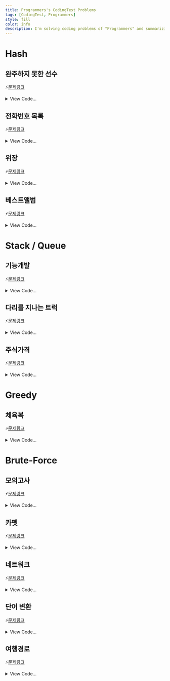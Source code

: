 ```yaml
---
title: Programmers's CodingTest Problems
tags: [CodingTest, Programmers]
style: fill
color: info
description: I'm solving coding problems of "Programmers" and summarizing. 
---
```






# Hash

## 완주하지 못한 선수

⚡[문제링크](https://programmers.co.kr/learn/courses/30/lessons/42860)

<details>
<summary>View Code...</summary>
<div markdown="1">

```python

```

</div>
</details>

## 전화번호 목록

⚡[문제링크](https://programmers.co.kr/learn/courses/30/lessons/42860)

<details>
<summary>View Code...</summary>
<div markdown="1">

```python

```

</div>
</details>

## 위장

⚡[문제링크](https://programmers.co.kr/learn/courses/30/lessons/42860)

<details>
<summary>View Code...</summary>
<div markdown="1">

```python
def solution(clothes):
    answer = 1
    hash = {}
    for i in clothes:
        hash[i[1]] = hash.get(i[1], 0) + 1
    hashList = []
    for i in hash:
        hashList.append(hash.get(i)+1)
    for i in hashList:
        answer *= i
    return answer-1
```

</div>
</details>

## 베스트앨범

⚡[문제링크](https://programmers.co.kr/learn/courses/30/lessons/42860)

<details>
<summary>View Code...</summary>
<div markdown="1">

```python

```

</div>
</details>

# Stack / Queue

## 기능개발

⚡[문제링크](https://www.acmicpc.net/problem/10773)

<details>
<summary>View Code...</summary>
<div markdown="1">
```python
def solution(progresses, speeds):

    answer = []
    
    xList = []
    for i in range(len(progresses)):
        if((100-progresses[i]) % speeds[i]==0):
            x = int((100-progresses[i])/speeds[i])
        else:
            x = int((100-progresses[i])/speeds[i])+1
        xList.append(x)
    
    # print(xList)
    check = xList[0]
    checkNum = 1
    for i in range(1,len(xList)):
        if(xList[i] <= check):
            checkNum += 1
        else:
            answer.append(checkNum)
            checkNum = 1
            check = xList[i]
            
    answer.append(checkNum)
    return answer
```
</div>
</details>

## 프린터

⚡[문제링크](https://www.acmicpc.net/problem/10773)

<details>
<summary>View Code...</summary>
<div markdown="1">
```python
def solution(priorities, location):
    answer = 0
    queue =  [(i,p) for i,p in enumerate(priorities)]
    while queue:
        cur = queue.pop(0)
        maxNum = max(queue, key = lambda x:x[1])
        
        if(cur[1] < maxNum[1]):
            queue.append(cur)
        else:
            answer += 1
            if(cur[0] == location):
                return answer
    return answer
```
</div>
</details>

## 다리를 지나는 트럭

⚡[문제링크](https://www.acmicpc.net/problem/10773)

<details>
<summary>View Code...</summary>
<div markdown="1">
```python
def solution(bridge_length, weight, truck_weights):
    answer = 0
    trucks_on_bridge = [0] * bridge_length
    while len(trucks_on_bridge):
        answer += 1
        trucks_on_bridge.pop(0)
        if truck_weights:
            if sum(trucks_on_bridge) + truck_weights[0] <= weight:
                trucks_on_bridge.append(truck_weights.pop(0))
            else:
                trucks_on_bridge.append(0)
    return answer
```
</div>
</details>

## 주식가격

⚡[문제링크](https://www.acmicpc.net/problem/10773)

<details>
<summary>View Code...</summary>
<div markdown="1">

```python
from collections import deque

def solution(prices):
    queue = deque(prices)
    answer = []
    
    while queue:
        price = queue.popleft()
        sec = 0
        for q in queue:
            sec += 1
            if price > q:
                break 
        answer.append(sec)        
    return answer
```

</div>
</details>

# Greedy

## 체육복
⚡[문제링크](https://programmers.co.kr/learn/courses/30/lessons/42862)

<details>
<summary>View Code...</summary>
<div markdown="1">
```python
def solution(n, lost, reserve):
    
    # 교집합 제거
    _reserve = list(set(reserve) - set(lost))
    _lost = list(set(lost) - set(reserve))
    
    # 정렬
    _lost.sort()
    _reserve.sort()
    
    # 빌려줄 수 있다면 제거
    for i in _reserve:
        front = i-1
        back = i+1
        
        if(front in _lost):
            _lost.remove(front)
        elif(back in _lost):
            _lost.remove(back)
    
    # 전체 학생 수 - 체육복 못 빌린 학생 수
    return n - len(_lost)
```
</div>
</details>

## 조이스틱
⚡[문제링크](https://programmers.co.kr/learn/courses/30/lessons/42860)

<details>
<summary>View Code...</summary>
<div markdown="1">
```python
def solution(name):
    answer = 0  
    name = "ABA"
    # JAAVVVVB
    alpha = [chr(ord('A')+x) for x in range(26)]
    idx = 0
    while(idx < len(name)):
        print(name[idx])
        
        if(name[idx]=='A'):
            answer -= 1
            notA = idx
            for i in range(idx, len(name)+1):
                if(name[i] != 'A'):
                    notA = i
                    break
            a = notA-idx+1
            b = len(name)-1-notA+1
            print(a,b)
            break
            if(a > b):
                idx = notA
                answer += b
                continue
            else:
                idx = notA
                answer += a
                continue
            
        
        x = ord(name[idx])-ord('A')
        y = ord('Z')-ord(name[idx])+1
        if(x < y):
            answer += x
            # print("    2",x,answer)
        else:
            answer += y
            # print("    3",y,answer)
        idx +=1
        answer += 1
    return answer-1
```
</div>
</details>

# Brute-Force
## 모의고사
⚡[문제링크](https://programmers.co.kr/learn/courses/30/lessons/42860)

<details>
<summary>View Code...</summary>
<div markdown="1">
```python
def solution(answers):
    answer = []
    a = [1,2,3,4,5]
    b = [2,1,2,3,2,4,2,5]
    c = [3,3,1,1,2,2,4,4,5,5]
    result = [0,0,0]
    
    for i in range(len(answers)):
        if a[i%5] == answers[i]:
            result[0] += 1
        if b[i%8] == answers[i]:
            result[1] += 1
        if c[i%10] == answers[i]:
            result[2] += 1
            
    for idx, r in enumerate(result):
        if r == max(result):
            answer.append(idx+1)
            
    
    return answer
```
</div>
</details>

## 소수 찾기
⚡[문제링크](https://programmers.co.kr/learn/courses/30/lessons/42860)

<details>
<summary>View Code...</summary>
<div markdown="1">
```python

```
</div>
</details>

## 카펫
⚡[문제링크](https://programmers.co.kr/learn/courses/30/lessons/42860)

<details>
<summary>View Code...</summary>
<div markdown="1">
```python

```
</div>
</details>

# DFS/BFS

## 타겟 넘버

⚡[문제링크](https://programmers.co.kr/learn/courses/30/lessons/42860)

<details>
<summary>View Code...</summary>
<div markdown="1">

```python

```

</div>
</details>

## 네트워크

⚡[문제링크](https://programmers.co.kr/learn/courses/30/lessons/42860)

<details>
<summary>View Code...</summary>
<div markdown="1">

```python

```

</div>
</details>

## 단어 변환

⚡[문제링크](https://programmers.co.kr/learn/courses/30/lessons/42860)

<details>
<summary>View Code...</summary>
<div markdown="1">

```python

```

</div>
</details>

## 여행경로

⚡[문제링크](https://programmers.co.kr/learn/courses/30/lessons/42860)

<details>
<summary>View Code...</summary>
<div markdown="1">

```python

```

</div>
</details>